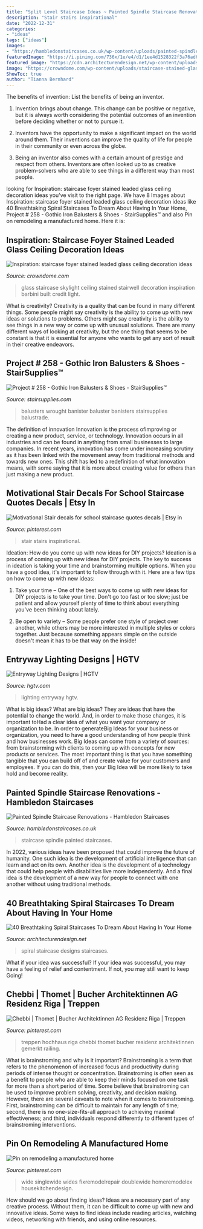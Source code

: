 ```yaml
---
title: "Split Level Staircase Ideas ~ Painted Spindle Staircase Renovations"
description: "Stair stairs inspirational"
date: "2022-12-31"
categories:
- "ideas"
tags: ["ideas"]
images:
- "https://hambledonstaircases.co.uk/wp-content/uploads/painted-spindle-staircase-design-30-hambledon-staircases.jpg"
featuredImage: "https://i.pinimg.com/736x/1e/e4/d1/1ee4d1528322f3a76ad6ee43be5bde98.jpg"
featured_image: "https://cdn.architecturendesign.net/wp-content/uploads/2016/01/AD-Breathtaking-Spiral-Staircase-Designs-37.jpg"
image: "https://crowndome.com/wp-content/uploads/staircase-stained-glass-skylight-custom-bevelled.jpg"
ShowToc: true
author: "Tianna Bernhard"
---
```



The benefits of invention: List the benefits of being an inventor.
1. Invention brings about change. This change can be positive or negative, but it is always worth considering the potential outcomes of an invention before deciding whether or not to pursue it.
2. Inventors have the opportunity to make a significant impact on the world around them. Their inventions can improve the quality of life for people in their community or even across the globe.

3. Being an inventor also comes with a certain amount of prestige and respect from others. Inventors are often looked up to as creative problem-solvers who are able to see things in a different way than most people.

	

		
looking for Inspiration: staircase foyer stained leaded glass ceiling decoration ideas you've visit to the right page. We have 8 Images about Inspiration: staircase foyer stained leaded glass ceiling decoration ideas like 40 Breathtaking Spiral Staircases To Dream About Having In Your Home, Project # 258 - Gothic Iron Balusters &amp; Shoes - StairSupplies™ and also Pin on remodeling a manufactured home. Here it is:
		
    
## Inspiration: Staircase Foyer Stained Leaded Glass Ceiling Decoration Ideas

<img loading=lazy src="https://crowndome.com/wp-content/uploads/staircase-stained-glass-skylight-custom-bevelled.jpg" onerror="this.onerror=null;this.src='https://tse2.mm.bing.net/th?id=OIP.6JefufDYUCXD8YGKnSDIuwHaJ4&amp;pid=15.1';" alt="Inspiration: staircase foyer stained leaded glass ceiling decoration ideas">

_Source: crowndome.com_

>glass staircase skylight ceiling stained stairwell decoration inspiration barbini built credit light. 

	

What is creativity?
Creativity is a quality that can be found in many different things. Some people might say creativity is the ability to come up with new ideas or solutions to problems. Others might say creativity is the ability to see things in a new way or come up with unusual solutions. There are many different ways of looking at creativity, but the one thing that seems to be constant is that it is essential for anyone who wants to get any sort of result in their creative endeavors.

    
## Project # 258 - Gothic Iron Balusters &amp; Shoes - StairSupplies™

<img loading=lazy src="https://www.stairsupplies.com/wp-content/uploads/2017/07/IMG_6766-2.jpg" onerror="this.onerror=null;this.src='https://tse3.mm.bing.net/th?id=OIP.xHYm14I_zACT79pkS4duAwHaJ4&amp;pid=15.1';" alt="Project # 258 - Gothic Iron Balusters &amp; Shoes - StairSupplies™">

_Source: stairsupplies.com_

>balusters wrought banister baluster banisters stairsupplies balustrade. 

	

The definition of innovation
Innovation is the process ofimproving or creating a new product, service, or technology. Innovation occurs in all industries and can be found in anything from small businesses to large companies. In recent years, innovation has come under increasing scrutiny as it has been linked with the movement away from traditional methods and towards new ones. This shift has led to a redefinition of what innovation means, with some saying that it is more about creating value for others than just making a new product.

    
## Motivational Stair Decals For School Staircase Quotes Decals | Etsy In

<img loading=lazy src="https://i.pinimg.com/736x/ad/7a/f6/ad7af6a74fe39c7afdeeeb2efa7fa7d8.jpg" onerror="this.onerror=null;this.src='https://tse3.mm.bing.net/th?id=OIP.4aHYfGHJ33vAHSXdECATBwHaJ3&amp;pid=15.1';" alt="Motivational Stair decals for school staircase quotes decals | Etsy in">

_Source: pinterest.com_

>stair stairs inspirational. 

	

Ideation: How do you come up with new ideas for DIY projects?
Ideation is a process of coming up with new ideas for DIY projects. The key to success in ideation is taking your time and brainstorming multiple options. When you have a good idea, it's important to follow through with it. Here are a few tips on how to come up with new ideas:
1. Take your time – One of the best ways to come up with new ideas for DIY projects is to take your time. Don't go too fast or too slow; just be patient and allow yourself plenty of time to think about everything you've been thinking about lately.

2. Be open to variety – Some people prefer one style of project over another, while others may be more interested in multiple styles or colors together. Just because something appears simple on the outside doesn't mean it has to be that way on the inside!


    
## Entryway Lighting Designs | HGTV

<img loading=lazy src="https://hgtvhome.sndimg.com/content/dam/images/hgrm/fullset/2011/6/29/11/DesignLens_rounded-banisters_s3x4.jpg.rend.hgtvcom.616.822.suffix/1409176818752.jpeg" onerror="this.onerror=null;this.src='https://tse4.mm.bing.net/th?id=OIP.V1izc1KNTHv5vkn_38DWtwHaJ4&amp;pid=15.1';" alt="Entryway Lighting Designs | HGTV">

_Source: hgtv.com_

>lighting entryway hgtv. 

	

What is big ideas?
What are big ideas? They are ideas that have the potential to change the world. And, in order to make those changes, it is important toHad a clear idea of what you want your company or organization to be.  In order to generateBig Ideas for your business or organization, you need to have a good understanding of how people think and how businesses work. Big Ideas can come from a variety of sources: from brainstorming with clients to coming up with concepts for new products or services.
The most important thing is that you have something tangible that you can build off of and create value for your customers and employees. If you can do this, then your Big Idea will be more likely to take hold and become reality.

    
## Painted Spindle Staircase Renovations - Hambledon Staircases

<img loading=lazy src="https://hambledonstaircases.co.uk/wp-content/uploads/painted-spindle-staircase-design-30-hambledon-staircases.jpg" onerror="this.onerror=null;this.src='https://tse3.mm.bing.net/th?id=OIP.0bXwn_5jHjBdjPybSWAUkwHaLH&amp;pid=15.1';" alt="Painted Spindle Staircase Renovations - Hambledon Staircases">

_Source: hambledonstaircases.co.uk_

>staircase spindle painted staircases. 

	

In 2022, various ideas have been proposed that could improve the future of humanity. One such idea is the development of artificial intelligence that can learn and act on its own. Another idea is the development of a technology that could help people with disabilities live more independently. And a final idea is the development of a new way for people to connect with one another without using traditional methods.

    
## 40 Breathtaking Spiral Staircases To Dream About Having In Your Home

<img loading=lazy src="https://cdn.architecturendesign.net/wp-content/uploads/2016/01/AD-Breathtaking-Spiral-Staircase-Designs-37.jpg" onerror="this.onerror=null;this.src='https://tse4.mm.bing.net/th?id=OIP.s-fIb1FTvNAD0kQ4AnNEhQHaLH&amp;pid=15.1';" alt="40 Breathtaking Spiral Staircases To Dream About Having In Your Home">

_Source: architecturendesign.net_

>spiral staircase designs staircases. 

	

What if your idea was successful?
If your idea was successful, you may have a feeling of relief and contentment. If not, you may still want to keep Going!

    
## Chebbi | Thomet | Bucher Architektinnen AG Residenz Riga | Treppen

<img loading=lazy src="https://i.pinimg.com/736x/1e/e4/d1/1ee4d1528322f3a76ad6ee43be5bde98.jpg" onerror="this.onerror=null;this.src='https://tse3.mm.bing.net/th?id=OIP.d3MoA0ErouUNd1bBrYkrPwHaJ5&amp;pid=15.1';" alt="Chebbi | Thomet | Bucher Architektinnen AG Residenz Riga | Treppen">

_Source: pinterest.com_

>treppen hochhaus riga chebbi thomet bucher residenz architektinnen gemerkt railing. 

	

What is brainstroming and why is it important?
Brainstroming is a term that refers to the phenomenon of increased focus and productivity during periods of intense thought or concentration. Brainstroming is often seen as a benefit to people who are able to keep their minds focused on one task for more than a short period of time. Some believe that brainstroming can be used to improve problem solving, creativity, and decision making. However, there are several caveats to note when it comes to brainstroming. First, brainstroming can be difficult to maintain for any length of time; second, there is no one-size-fits-all approach to achieving maximal effectiveness; and third, individuals respond differently to different types of brainstroming interventions.

    
## Pin On Remodeling A Manufactured Home

<img loading=lazy src="https://i.pinimg.com/736x/5a/b0/40/5ab04046cffb14b1c0784fb0aad57263.jpg" onerror="this.onerror=null;this.src='https://tse4.mm.bing.net/th?id=OIP.Ktch29EzMWR7dpNk0ie9iwHaJ7&amp;pid=15.1';" alt="Pin on remodeling a manufactured home">

_Source: pinterest.com_

>wide singlewide wides fixremodelrepair doublewide homeremodelex housekitchendesign. 

	

How should we go about finding ideas?
Ideas are a necessary part of any creative process. Without them, it can be difficult to come up with new and innovative ideas. Some ways to find ideas include reading articles, watching videos, networking with friends, and using online resources.

